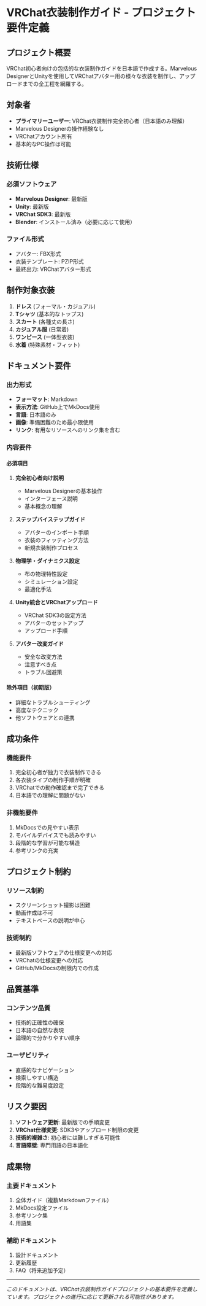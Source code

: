 # VRChat衣装制作ガイド - プロジェクト要件定義

## プロジェクト概要

VRChat初心者向けの包括的な衣装制作ガイドを日本語で作成する。Marvelous DesignerとUnityを使用してVRChatアバター用の様々な衣装を制作し、アップロードまでの全工程を網羅する。

## 対象者

- **プライマリーユーザー**: VRChat衣装制作完全初心者（日本語のみ理解）
- Marvelous Designerの操作経験なし
- VRChatアカウント所有
- 基本的なPC操作は可能

## 技術仕様

### 必須ソフトウェア
- **Marvelous Designer**: 最新版
- **Unity**: 最新版
- **VRChat SDK3**: 最新版
- **Blender**: インストール済み（必要に応じて使用）

### ファイル形式
- アバター: FBX形式
- 衣装テンプレート: PZIP形式
- 最終出力: VRChatアバター形式

## 制作対象衣装

1. **ドレス** (フォーマル・カジュアル)
2. **Tシャツ** (基本的なトップス)
3. **スカート** (各種丈の長さ)
4. **カジュアル服** (日常着)
5. **ワンピース** (一体型衣装)
6. **水着** (特殊素材・フィット)

## ドキュメント要件

### 出力形式
- **フォーマット**: Markdown
- **表示方法**: GitHub上でMkDocs使用
- **言語**: 日本語のみ
- **画像**: 準備困難のため最小限使用
- **リンク**: 有用なリソースへのリンク集を含む

### 内容要件

#### 必須項目
1. **完全初心者向け説明**
   - Marvelous Designerの基本操作
   - インターフェース説明
   - 基本概念の理解

2. **ステップバイステップガイド**
   - アバターのインポート手順
   - 衣装のフィッティング方法
   - 新規衣装制作プロセス

3. **物理学・ダイナミクス設定**
   - 布の物理特性設定
   - シミュレーション設定
   - 最適化手法

4. **Unity統合とVRChatアップロード**
   - VRChat SDK3の設定方法
   - アバターのセットアップ
   - アップロード手順

5. **アバター改変ガイド**
   - 安全な改変方法
   - 注意すべき点
   - トラブル回避策

#### 除外項目（初期版）
- 詳細なトラブルシューティング
- 高度なテクニック
- 他ソフトウェアとの連携

## 成功条件

### 機能要件
1. 完全初心者が独力で衣装制作できる
2. 各衣装タイプの制作手順が明確
3. VRChatでの動作確認まで完了できる
4. 日本語での理解に問題がない

### 非機能要件
1. MkDocsでの見やすい表示
2. モバイルデバイスでも読みやすい
3. 段階的な学習が可能な構造
4. 参考リンクの充実

## プロジェクト制約

### リソース制約
- スクリーンショット撮影は困難
- 動画作成は不可
- テキストベースの説明が中心

### 技術制約
- 最新版ソフトウェアの仕様変更への対応
- VRChatの仕様変更への対応
- GitHub/MkDocsの制限内での作成

## 品質基準

### コンテンツ品質
- 技術的正確性の確保
- 日本語の自然な表現
- 論理的で分かりやすい順序

### ユーザビリティ
- 直感的なナビゲーション
- 検索しやすい構造
- 段階的な難易度設定

## リスク要因

1. **ソフトウェア更新**: 最新版での手順変更
2. **VRChat仕様変更**: SDK3やアップロード制限の変更
3. **技術的複雑さ**: 初心者には難しすぎる可能性
4. **言語障壁**: 専門用語の日本語化

## 成果物

### 主要ドキュメント
1. 全体ガイド（複数Markdownファイル）
2. MkDocs設定ファイル
3. 参考リンク集
4. 用語集

### 補助ドキュメント
1. 設計ドキュメント
2. 更新履歴
3. FAQ（将来追加予定）

---

*このドキュメントは、VRChat衣装制作ガイドプロジェクトの基本要件を定義しています。プロジェクトの進行に応じて更新される可能性があります。*